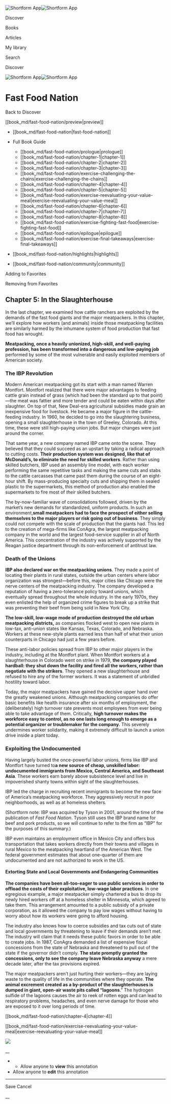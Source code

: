 ![Shortform App](/img/logo.36a2399e.svg)![Shortform App](/img/logo-dark.70c1b072.svg)

Discover

Books

Articles

My library

Search

Discover

![Shortform App](/img/logo.36a2399e.svg)![Shortform App](/img/logo-dark.70c1b072.svg)

# Fast Food Nation

Back to Discover

[[book_md/fast-food-nation/preview|preview]]

  * [[book_md/fast-food-nation|fast-food-nation]]
  * Full Book Guide

    * [[book_md/fast-food-nation/prologue|prologue]]
    * [[book_md/fast-food-nation/chapter-1|chapter-1]]
    * [[book_md/fast-food-nation/chapter-2|chapter-2]]
    * [[book_md/fast-food-nation/chapter-3|chapter-3]]
    * [[book_md/fast-food-nation/exercise-challenging-the-chains|exercise-challenging-the-chains]]
    * [[book_md/fast-food-nation/chapter-4|chapter-4]]
    * [[book_md/fast-food-nation/chapter-5|chapter-5]]
    * [[book_md/fast-food-nation/exercise-reevaluating-your-value-meal|exercise-reevaluating-your-value-meal]]
    * [[book_md/fast-food-nation/chapter-6|chapter-6]]
    * [[book_md/fast-food-nation/chapter-7|chapter-7]]
    * [[book_md/fast-food-nation/chapter-8|chapter-8]]
    * [[book_md/fast-food-nation/exercise-fighting-fast-food|exercise-fighting-fast-food]]
    * [[book_md/fast-food-nation/epilogue|epilogue]]
    * [[book_md/fast-food-nation/exercise-final-takeaways|exercise-final-takeaways]]
  * [[book_md/fast-food-nation/highlights|highlights]]
  * [[book_md/fast-food-nation/community|community]]



Adding to Favorites 

Removing from Favorites 

## Chapter 5: In the Slaughterhouse

In the last chapter, we examined how cattle ranchers are exploited by the demands of the fast food giants and the major meatpackers. In this chapter, we’ll explore how workers (and animals) inside those meatpacking facilities are similarly harmed by the inhumane system of food production that fast food has wrought.

**Meatpacking, once a heavily unionized, high-skill, and well-paying profession, has been transformed into a dangerous and low-paying job** performed by some of the most vulnerable and easily exploited members of American society.

### The IBP Revolution

Modern American meatpacking got its start with a man named Warren Montfort. Montfort realized that there were major advantages to feeding cattle grain instead of grass (which had been the standard up to that point)—the meat was fattier and more tender and could be eaten within days after slaughter. On top of that, New Deal-era agricultural subsidies made grain an inexpensive food for livestock. He became a major figure in the cattle-feeding industry. In 1960, he decided to go into the slaughtering business, opening a small slaughterhouse in the town of Greeley, Colorado. At this time, these were still high-paying union jobs. But major changes were just around the corner.

That same year, a new company named IBP came onto the scene. They believed that they could succeed as an upstart by taking a radical approach to cutting costs. **Their production system was designed, like that of McDonald’s, to eliminate the need for skilled workers**. Rather than using skilled butchers, IBP used an assembly line model, with each worker performing the same repetitive tasks and making the same cuts and stabs to the cattle carcasses that came past them during the course of an eight-hour shift. By mass-producing specialty cuts and shipping them in sealed plastic to the supermarkets, this method of production also enabled the supermarkets to fire most of _their_ skilled butchers.

The by-now-familiar wave of consolidations followed, driven by the market’s new demands for standardized, uniform products. In such an environment,**small meatpackers had to face the prospect of either selling themselves to the major players or risk going out of business**. They simply could not compete with the scale of production that the giants had. This led to the creation of mega-firms like ConAgra, the largest meatpacking company in the world and the largest food-service supplier in all of North America. This concentration of the industry was actively supported by the Reagan justice department through its non-enforcement of antitrust law.

### Death of the Unions

**IBP also declared war on the meatpacking unions**. They made a point of locating their plants in rural states, outside the urban centers where labor organization was strongest—before this, major cities like Chicago were the nerve centers of the meatpacking industry. The company developed a reputation of having a zero-tolerance policy toward unions, which eventually spread throughout the whole industry. In the early 1970s, they even enlisted the help of organized crime figures to break up a strike that was preventing their beef from being sold in New York City.

**The low-skill, low-wage mode of production destroyed the old urban meatpacking districts,** as companies flocked west to open new plants in low-tax, anti-union states like Kansas, Texas, Colorado, and Nebraska. Workers at these new-style plants earned less than half of what their union counterparts in Chicago had just a few years before.

These anti-labor policies spread from IBP to other major players in the industry, including at the Montfort plant. When Montfort workers at a slaughterhouse in Colorado went on strike in 1979, **the company played hardball: they shut down the facility and fired all the workers, rather than negotiate with the strikers**. They opened a new slaughterhouse and refused to hire any of the former workers. It was a statement of unbridled hostility toward labor.

Today, the major meatpackers have gained the decisive upper hand over the greatly weakened unions. Although meatpacking companies do offer basic benefits like health insurance after six months of employment, the (deliberately) high turnover rate prevents most employees from ever being able to take advantage of them. Critically, **high turnover makes the workforce easy to control, as no one lasts long enough to emerge as a potential organizer or troublemaker for the company.** This severely undermines worker solidarity, making it extremely difficult to launch a union drive inside a plant today.

### Exploiting the Undocumented

Having largely busted the once-powerful labor unions, firms like IBP and Montfort have turned to**a new source of cheap, unskilled labor: undocumented immigrants from Mexico, Central America, and Southeast Asia**. These workers earn barely above subsistence level and live in impoverished shanty towns within sight of the slaughterhouses.

IBP led the charge in recruiting recent immigrants to become the new face of America’s meatpacking workforce. They aggressively recruit in poor neighborhoods, as well as at homeless shelters.

(Shortform note: IBP was acquired by Tyson in 2001, around the time of the publication of _Fast Food Nation_. Tyson still uses the IBP brand name for beef and pork products, so we will continue to refer to the firm as “IBP” for the purposes of this summary.)

IBP even maintains an employment office in Mexico City and offers bus transportation that takes workers directly from their towns and villages in rural Mexico to the meatpacking heartland of the American West. The federal government estimates that about one-quarter of them are undocumented and are not authorized to work in the US.

#### Extorting State and Local Governments and Endangering Communities

**The companies have been all-too-eager to use public services in order to offload the costs of their exploitative, low-wage labor practices**. In one egregious example, a major meatpacker simply chartered a bus to drop its newly hired workers off at a homeless shelter in Minnesota, which agreed to take them. This arrangement amounted to a public subsidy of a private corporation, as it allowed the company to pay low wages without having to worry about how its workers were going to afford housing.

The industry also knows how to coerce subsidies and tax cuts out of state and local governments by threatening to leave if their demands aren’t met. The industry will claim that it needs these public favors in order to be able to create jobs. In 1987, ConAgra demanded a list of expensive fiscal concessions from the state of Nebraska and threatened to pull out of the state if the governor didn’t comply. **The state promptly granted the concessions, only to see the company leave Nebraska anyway** a mere decade later, after the tax provisions expired.

The major meatpackers aren’t just hurting their workers—they are laying waste to the quality of life in the communities where they operate. **The animal excrement created as a by-product of the slaughterhouses is dumped in giant, open-air waste pits called “lagoons**.” The hydrogen sulfide of the lagoons causes the air to reek of rotten eggs and can lead to respiratory problems, headaches, and even nerve damage for those who are exposed to it over long periods of time.

[[book_md/fast-food-nation/chapter-4|chapter-4]]

[[book_md/fast-food-nation/exercise-reevaluating-your-value-meal|exercise-reevaluating-your-value-meal]]

![](https://bat.bing.com/action/0?ti=56018282&Ver=2&mid=76c09fda-5d28-4c07-8b73-a1a4797b3369&sid=49fff5b0636c11eeb9c611038afc8668&vid=4a005010636c11ee80c703d4c4a7acd5&vids=0&msclkid=N&pi=0&lg=en-US&sw=800&sh=600&sc=24&nwd=1&tl=Shortform%20%7C%20Book&p=https%3A%2F%2Fwww.shortform.com%2Fapp%2Fbook%2Ffast-food-nation%2Fchapter-5&r=&lt=420&evt=pageLoad&sv=1&rn=385559)

__

  *   * Allow anyone to **view** this annotation
  * Allow anyone to **edit** this annotation



* * *

Save Cancel

__



